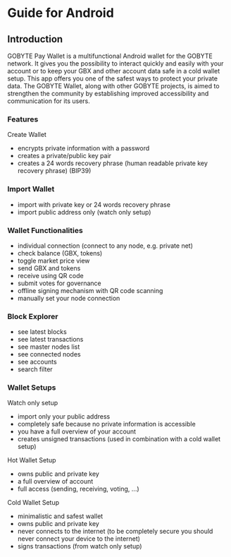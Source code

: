 # Guide for Android

## Introduction

GOBYTE Pay Wallet is a multifunctional Android wallet for the GOBYTE network. It gives you the possibility to interact quickly and easily with your account or to keep your GBX and other account data safe in a cold wallet setup. This app offers you one of the safest ways to protect your private data. The GOBYTE Wallet, along with other GOBYTE projects, is aimed to strengthen the community by establishing improved accessibility and communication for its users.

### Features
Create Wallet
+ encrypts private information with a password
+ creates a private/public key pair
+ creates a 24 words recovery phrase (human readable private key recovery phrase) (BIP39)

### Import Wallet
+ import with private key or 24 words recovery phrase
+ import public address only (watch only setup)

### Wallet Functionalities
+ individual connection (connect to any node, e.g. private net)
+ check balance (GBX, tokens)
+ toggle market price view
+ send GBX and tokens
+ receive using QR code
+ submit votes for governance
+ offline signing mechanism with QR code scanning
+ manually set your node connection

### Block Explorer
+ see latest blocks
+ see latest transactions
+ see master nodes list
+ see connected nodes
+ see accounts
+ search filter

### Wallet Setups

Watch only setup
+ import only your public address
+ completely safe because no private information is accessible
+ you have a full overview of your account
+ creates unsigned transactions (used in combination with a cold wallet setup)

Hot Wallet Setup
+ owns public and private key
+ a full overview of account
+ full access (sending, receiving, voting, ...)

Cold Wallet Setup
+ minimalistic and safest wallet
+ owns public and private key
+ never connects to the internet (to be completely secure you should never connect your device to the internet)
+ signs transactions (from watch only setup)
